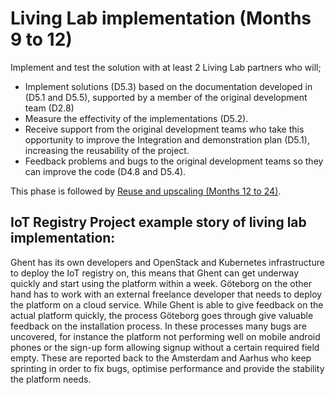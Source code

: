 # Living Lab implementation (Months 9 to 12)

Implement and test the solution with at least 2 Living Lab partners who will;

* Implement solutions (D5.3) based on the documentation developed in (D5.1 and D5.5), supported by a member of the original development team (D2.8)
* Measure the effectivity of the implementations (D5.2). 
* Receive support from the original development teams who take this opportunity to improve the Integration and demonstration plan (D5.1), increasing the reusability of the project.
* Feedback problems and bugs to the original development teams so they can  improve the code (D4.8 and D5.4).

This phase is followed by [Reuse and upscaling (Months 12 to 24)](reuse-and-scaling.md).

## IoT Registry Project example story of living lab implementation:
Ghent has its own developers and OpenStack and Kubernetes infrastructure to deploy the IoT registry on, this means that Ghent can get underway quickly and start using the platform within a week. Göteborg on the other hand has to work with an external freelance developer that needs to deploy the platform on a cloud service. While Ghent is able to give feedback on the actual platform quickly, the process Göteborg goes through give valuable feedback on the installation process. In these processes many bugs are uncovered, for instance the platform not performing well on mobile android phones or the sign-up form allowing signup without a certain required field empty. These are reported back to the Amsterdam and Aarhus who keep sprinting in order to fix bugs, optimise performance and provide the stability the platform needs.
